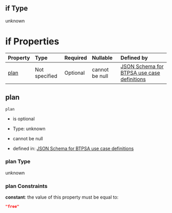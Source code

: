 ## if Type

unknown

# if Properties

| Property      | Type          | Required | Nullable       | Defined by                                                                                                                                                                                                                                    |
| :------------ | :------------ | :------- | :------------- | :-------------------------------------------------------------------------------------------------------------------------------------------------------------------------------------------------------------------------------------------- |
| [plan](#plan) | Not specified | Optional | cannot be null | [JSON Schema for BTPSA use case definitions](btpsa-usecase-properties-services-items-allof-1-then-allof-108-then-allof-1-if-properties-plan.md "undefined#/properties/services/items/allOf/1/then/allOf/108/then/allOf/1/if/properties/plan") |

## plan



`plan`

*   is optional

*   Type: unknown

*   cannot be null

*   defined in: [JSON Schema for BTPSA use case definitions](btpsa-usecase-properties-services-items-allof-1-then-allof-108-then-allof-1-if-properties-plan.md "undefined#/properties/services/items/allOf/1/then/allOf/108/then/allOf/1/if/properties/plan")

### plan Type

unknown

### plan Constraints

**constant**: the value of this property must be equal to:

```json
"free"
```
